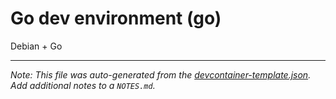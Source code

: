 
# Go dev environment (go)

Debian + Go





---

_Note: This file was auto-generated from the [devcontainer-template.json](https://github.com/Xe/devcontainer-base/blob/main/src/go/devcontainer-template.json).  Add additional notes to a `NOTES.md`._
